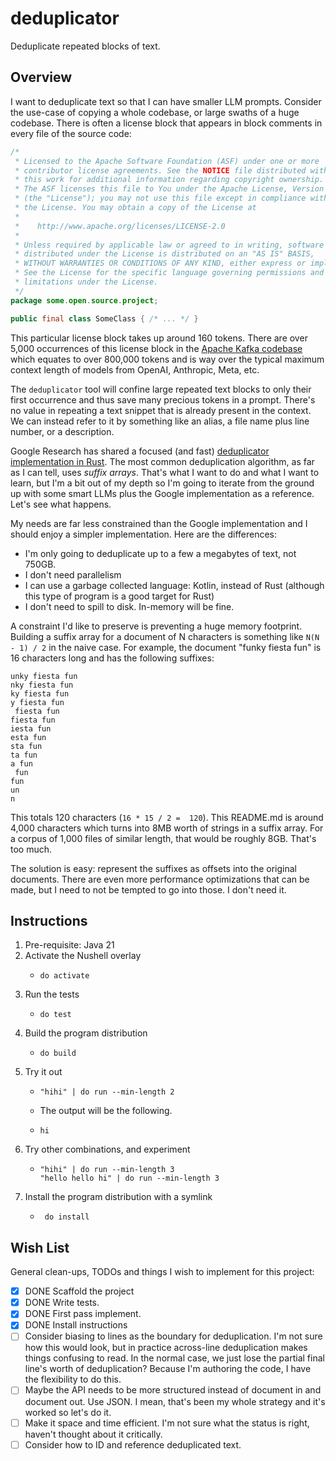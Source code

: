 # deduplicator

Deduplicate repeated blocks of text.


## Overview

I want to deduplicate text so that I can have smaller LLM prompts. Consider the use-case of copying a whole codebase,
or large swaths of a huge codebase. There is often a license block that appears in block comments in every file of the
source code:

```java
/*
 * Licensed to the Apache Software Foundation (ASF) under one or more
 * contributor license agreements. See the NOTICE file distributed with
 * this work for additional information regarding copyright ownership.
 * The ASF licenses this file to You under the Apache License, Version 2.0
 * (the "License"); you may not use this file except in compliance with
 * the License. You may obtain a copy of the License at
 *
 *    http://www.apache.org/licenses/LICENSE-2.0
 *
 * Unless required by applicable law or agreed to in writing, software
 * distributed under the License is distributed on an "AS IS" BASIS,
 * WITHOUT WARRANTIES OR CONDITIONS OF ANY KIND, either express or implied.
 * See the License for the specific language governing permissions and
 * limitations under the License.
 */
package some.open.source.project;

public final class SomeClass { /* ... */ }
```

This particular license block takes up around 160 tokens. There are over 5,000 occurrences of this license block in the
[Apache Kafka codebase](https://github.com/apache/kafka) which equates to over 800,000 tokens and is way over the
typical maximum context length of models from OpenAI, Anthropic, Meta, etc.

The `deduplicator` tool will confine large repeated text blocks to only their first occurrence and thus save many
precious tokens in a prompt. There's no value in repeating a text snippet that is already present in the context. We can
instead refer to it by something like an alias, a file name plus line number, or a description.

Google Research has shared a focused (and fast) [deduplicator implementation in Rust](https://github.com/google-research/deduplicate-text-datasets).
The most common deduplication algorithm, as far as I can tell, uses _suffix arrays_. That's what I want to do and what I
want to learn, but I'm a bit out of my depth so I'm going to iterate from the ground up with some smart LLMs plus the
Google implementation as a reference. Let's see what happens.

My needs are far less constrained than the Google implementation and I should enjoy a simpler implementation. Here are
the differences:

* I'm only going to deduplicate up to a few a megabytes of text, not 750GB.
* I don't need parallelism
* I can use a garbage collected language: Kotlin, instead of Rust (although this type of program is a good target for Rust)
* I don't need to spill to disk. In-memory will be fine.

A constraint I'd like to preserve is preventing a huge memory footprint. Building a suffix array for a document
of N characters is something like `N(N - 1) / 2` in the naive case. For example, the document "funky fiesta fun" is 16
characters long and has the following suffixes:

```text
unky fiesta fun
nky fiesta fun
ky fiesta fun
y fiesta fun
 fiesta fun
fiesta fun
iesta fun
esta fun
sta fun
ta fun
a fun
 fun
fun
un
n
```

This totals 120 characters (`16 * 15 / 2 =  120`). This README.md is around 4,000 characters which turns into 8MB worth
of strings in a suffix array. For a corpus of 1,000 files of similar length, that would be roughly 8GB. That's too much.  

The solution is easy: represent the suffixes as offsets into the original documents. There are even more performance
optimizations that can be made, but I need to not be tempted to go into those. I don't need it.


## Instructions

1. Pre-requisite: Java 21
2. Activate the Nushell overlay
   * ```nushell
     do activate
     ```
3. Run the tests
   * ```nushell
     do test
     ```
4. Build the program distribution
   * ```nushell
     do build
     ```
5. Try it out
   * ```nushell
     "hihi" | do run --min-length 2
     ```
   * The output will be the following.
   * ```text
     hi
     ```
6. Try other combinations, and experiment
   * ```nushell
     "hihi" | do run --min-length 3
     "hello hello hi" | do run --min-length 3
     ```
7. Install the program distribution with a symlink
   * ```nushell
      do install
      ```


## Wish List

General clean-ups, TODOs and things I wish to implement for this project:

* [x] DONE Scaffold the project
* [x] DONE Write tests.
* [x] DONE First pass implement.
* [x] DONE Install instructions
* [ ] Consider biasing to lines as the boundary for deduplication. I'm not sure how this would look, but in practice
  across-line deduplication makes things confusing to read. In the normal case, we just lose the partial final line's
  worth of deduplication? Because I'm authoring the code, I have the flexibility to do this.
* [ ] Maybe the API needs to be more structured instead of document in and document out. Use JSON. I mean, that's been
  my whole strategy and it's worked so let's do it.
* [ ] Make it space and time efficient. I'm not sure what the status is right, haven't thought about it critically.
* [ ] Consider how to ID and reference deduplicated text.
